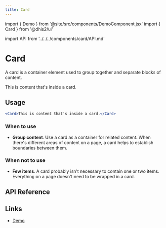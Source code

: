 ```yaml
---
title: Card
---
```


import { Demo } from '@site/src/components/DemoComponent.jsx'
import { Card } from '@dhis2/ui'

import API from '../../../components/card/API.md'

# Card

A card is a container element used to group together and separate blocks of content.

<Demo>
    <Card>This is content that's inside a card.</Card>
</Demo>

## Usage

```jsx
<Card>This is content that's inside a card.</Card>
```

### When to use

-   **Group content**. Use a card as a container for related content. When there's different areas of content on a page, a card helps to establish boundaries between them.

### When not to use

-   **Few items**. A card probably isn't necessary to contain one or two items. Everything on a page doesn't need to be wrapped in a card.

## API Reference

<API />

## Links

-   <a href="/demo/?path=/story/card--default" target="_blank">Demo</a>
